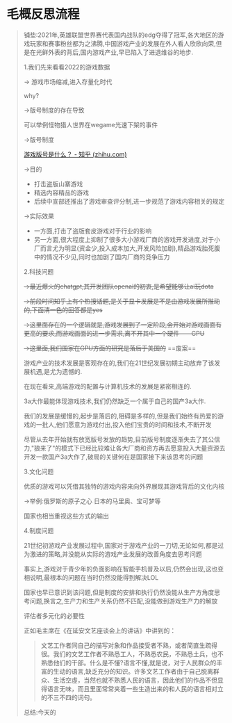 # 毛概反思流程



> 铺垫:2021年,英雄联盟世界赛代表国内战队的edg夺得了冠军,各大地区的游戏玩家和赛事粉丝都为之沸腾,中国游戏产业的发展在外人看人欣欣向荣,但是在光鲜外表的背后,国内游戏产业,早已陷入了进退维谷的地步.
>
> 
>
> 1.我们先来看看2022的游戏数据
>
> -> 游戏市场缩减,进入存量化时代
>
> why?
>
> ->版号制度的存在导致
>
> 可以举例怪物猎人世界在wegame光速下架的事件
>
> ->版号制度
>
> [游戏版号是什么？ - 知乎 (zhihu.com)](https://zhuanlan.zhihu.com/p/43108722#comment-508463580)
>
> ->目的
>
> - 打击盗版山寨游戏
> - 精选内容精品的游戏
> - 后续中宣部还推出了游戏审查评分制,进一步规范了游戏内容相关的规定
>
> ->实际效果
>
> - 一方面,打击了盗版套皮游戏对于行业的影响
> - 另一方面,很大程度上抑制了很多大小游戏厂商的游戏开发进度,对于小厂而言尤为明显(资金少,投入成本加大,开发风险加剧),精品游戏胎死腹中的情况不少见,同时也加剧了国内厂商的竞争压力
>
> 
>
> 2.科技问题
>
> ~~->最近爆火的chatgpt,其开发团队openai的初衷,是希望能够让ai玩dota~~
>
> ~~->前段时间知乎上有个热搜话题,是关于显卡发展是不是由游戏发展所推动的,下面清一色的回答都是yes~~
>
> ~~->这里面存在的一个逻辑就是,游戏发展到了一定阶段,会开始对游戏画面有更高的要求,而游戏画面的进一步需求,离不开其中一个硬件——GPU~~
>
> ~~->这里面,我们国家在GPU方面的研究是落后于美国的~~      ==废案==
>
> 
>
> 游戏产业的技术发展是客观存在的,我们在21世纪发展初期主动放弃了该发展机遇,是尤为遗憾的.
>
> 在现在看来,高端游戏的配置与计算机技术的发展是紧密相连的.
>
> 3a大作最能体现游戏技术,我们仍然缺乏一个属于自己的国产3a大作.
>
> 
>
> 我们的发展是缓慢的,起步是落后的,阻碍是多样的,但是我们始终有热爱的游戏的一批人,他们愿意为游戏付出,投入他们宝贵的时间和技术,不断开发
>
> 
>
> 尽管从去年开始就有放宽版号发放的趋势,目前版号制度逐渐失去了其公信力,"狼来了"的模式下已经比较难让各大厂商和资方再去愿意投入大量资源去开发一款国产3a大作了,破局的关键何在是国家接下来该思考的问题
>
> 
>
> 3.文化问题
>
> 优质的游戏可以凭借其独特的游戏内容来向外界展现其游戏背后的文化内核
>
> ->举例:俄罗斯的原子之心 日本的马里奥、宝可梦等
>
> 国家也相当重视这些方式的输出
>
> 
>
> 4.制度问题
>
> 21世纪初游戏产业发展过程中,国家对于游戏产业的一刀切,无论如何,都是过为激进的策略,并没能从实际的游戏产业发展的改善角度去思考问题
>
> 事实上,游戏对于青少年的负面影响在智能手机普及以后,仍然会出现,这也变相说明,最根本的问题在当时仍然没能得到解决LOL
>
> 
>
> 国家也早已意识到该问题,但是制度的安排和执行仍然没能从生产方角度思考问题,换言之,生产力和生产关系仍然不匹配,没能做到游戏生产力的解放
>
> 
>
> 评估者多元化的必要性
>
> 正如毛主席在《在延安文艺座谈会上的讲话》中讲到的：
>
> > 文艺工作者同自己的描写对象和作品接受者不熟，或者简直生疏得很。我们的文艺工作者不熟悉工人，不熟悉农民，不熟悉土兵，也不熟悉他们的干部。什么是不懂?语言不懂,就是说，对于人民群众的丰富的生动的语言,缺乏充分的知识。许多文艺工作者由于自己脱离群众、生活空虛，当然也就不熟悉人民的语言，因此他们的作品不但显得语言无味，而且里面常常夹着一些生造出来的和人民的语言相对立的不三不四的词句。
>
> 
>
> 总结:今天的
>
> 

